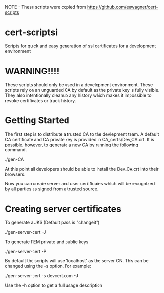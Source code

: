 NOTE - These scripts were copied from https://github.com/eawagner/cert-scripts

cert-scriptsi
============

Scripts for quick and easy generation of ssl certificates for a development environment

WARNING!!!!
===========
These scripts should only be used in a development environment.  These scripts rely on an unguarded CA by default as the private key is fully visible.  They also intentionally cleanup any history which makes it impossible to revoke certificates or track history.

Getting Started
===========

The first step is to distribute a trusted CA to the devlepment team.  A default CA certificate and CA private key is provided in CA_certs/Dev_CA.crt.  It is possible, however, to generate a new CA by running the following command.

./gen-CA

At this point all developers should be able to install the Dev_CA.crt into their browsers.


Now you can create server and user certificates which will be recognized by all parties as signed from a trusted source.

Creating server certificates
===========

To generate a JKS (Default pass is "changeit")

./gen-server-cert -J

To generate PEM private and public keys

./gen-server-cert -P

By default the scripts will use 'localhost' as the server CN.  This can be changed using the -s option.  For example:

./gen-server-cert -s devcert.com -J

Use the -h option to get a full usage description

